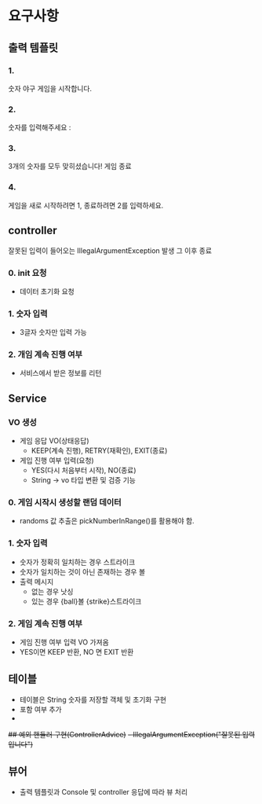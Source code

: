 # 요구사항

## 출력 템플릿

### 1.
숫자 야구 게임을 시작합니다.

### 2.
숫자를 입력해주세요 :

### 3.
3개의 숫자를 모두 맞히셨습니다! 게임 종료

### 4.
게임을 새로 시작하려면 1, 종료하려면 2를 입력하세요.

## controller
잘못된 입력이 들어오는 IllegalArgumentException 발생
그 이후 종료

### 0. init 요청
- 데이터 초기화 요청

### 1. 숫자 입력
- 3글자 숫자만 입력 가능


### 2. 개임 계속 진행 여부
- 서비스에서 받은 정보를 리턴

## Service

### VO 생성
- 게임 응답 VO(상태응답)
  - KEEP(계속 진행), RETRY(재확인), EXIT(종료)
- 게입 진행 여부 입력(요청)
  - YES(다시 처음부터 시작), NO(종료)
  - String -> vo 타입 변환 및 검증 기능
### 0. 게임 시작시 생성할 랜덤 데이터
- randoms 값 추출은 pickNumberInRange()를 활용해야 함.

### 1. 숫자 입력
- 숫자가 정확히 일치하는 경우 스트라이크
- 숫자가 일치하는 것이 아닌 존재하는 경우 볼
- 출력 메시지
  - 없는 경우 낫싱
  - 있는 경우 {ball}볼 {strike}스트라이크


### 2. 게임 계속 진행 여부
- 게임 진행 여부 입력 VO 가져옴
- YES이면 KEEP 반환, NO 면 EXIT 반환

## 테이블
- 테이블은 String 숫자를 저장할 객체 및 초기화 구현
- 포함 여부 추가
- 
~~## 예외 핸들러 구현(ControllerAdvice)~~
~~- IllegalArgumentException("잘못된 입력입니다")~~

## 뷰어
- 출력 템플릿과 Console 및 controller 응답에 따라 뷰 처리
